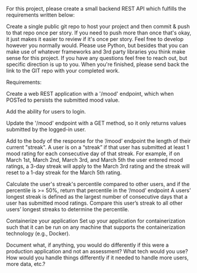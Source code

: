 For this project, please create a small backend REST API which fulfills the requirements written below:


Create a single public git repo to host your project and then commit & push to that repo once per story. If you need to push more than once that's okay, it just makes it easier to review if it's once per story.
Feel free to develop however you normally would. Please use Python, but besides that you can make use of whatever frameworks and 3rd party libraries you think make sense for this project.
If you have any questions feel free to reach out, but specific direction is up to you.
When you're finished, please send back the link to the GIT repo with your completed work.
 

Requirements:
 

Create a web REST application with a '/mood' endpoint, which when POSTed to persists the submitted mood value.
 

Add the ability for users to login.
 

Update the '/mood' endpoint with a GET method, so it only returns values submitted by the logged-in user.
 

Add to the body of the response for the ‘/mood’ endpoint the length of their current "streak".
A user is on a “streak” if that user has submitted at least 1 mood rating for each consecutive day of that streak.
For example, if on March 1st, March 2nd, March 3rd, and March 5th the user entered mood ratings, a 3-day streak will apply to the March 3rd rating and the streak will reset to a 1-day streak for the March 5th rating.
 

Calculate the user's streak's percentile compared to other users, and if the percentile is >= 50%, return that percentile in the ‘/mood’ endpoint
A users’ longest streak is defined as the largest number of consecutive days that a user has submitted mood ratings. Compare this user’s streak to all other users’ longest streaks to determine the percentile.
 

Containerize your application
Set up your application for containerization such that it can be run on any machine that supports the containerization technology (e.g., Docker).
 

Document what, if anything, you would do differently if this were a production application and not an assessment? What tech would you use? How would you handle things differently if it needed to handle more users, more data, etc.?